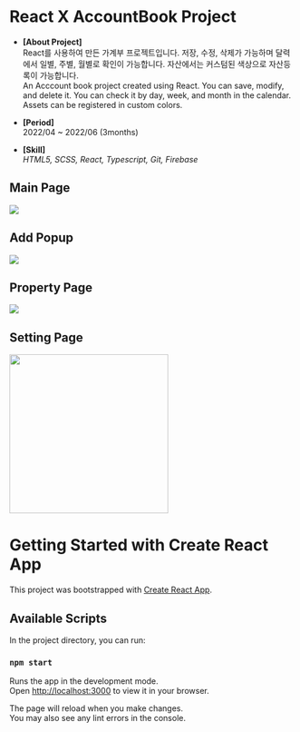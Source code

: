 # React X AccountBook Project
- **[About Project]**  
React를 사용하여 만든 가계부 프로젝트입니다. 저장, 수정, 삭제가 가능하며 달력에서 일별, 주별, 월별로 확인이 가능합니다. 자산에서는 커스텀된 색상으로 자산등록이 가능합니다.  
An Acccount book project created using React. You can save, modify, and delete it. You can check it by day, week, and month in the calendar. Assets can be registered in custom colors.  

- **[Period]**  
2022/04 ~ 2022/06 (3months) 

- **[Skill]**  
*HTML5, SCSS, React, Typescript, Git, Firebase*

## Main Page
<img src="https://user-images.githubusercontent.com/48752087/198868096-1a281ca4-7a41-49db-a16c-358f9eb6d381.png">

## Add Popup
<img src="https://user-images.githubusercontent.com/48752087/198868098-a15ab5c3-39ce-4746-bcd4-9a57eb37187b.png">

## Property Page
<img src="https://user-images.githubusercontent.com/48752087/198868100-4daed8c0-2ece-47d3-ba64-9713fb579524.png">

## Setting Page
<img src="https://user-images.githubusercontent.com/48752087/198868095-6ed5d6a6-73e7-4d27-9da2-77cdb2f58ddc.png" width="280">



# Getting Started with Create React App

This project was bootstrapped with [Create React App](https://github.com/facebook/create-react-app).

## Available Scripts

In the project directory, you can run:

### `npm start`

Runs the app in the development mode.\
Open [http://localhost:3000](http://localhost:3000) to view it in your browser.

The page will reload when you make changes.\
You may also see any lint errors in the console.
